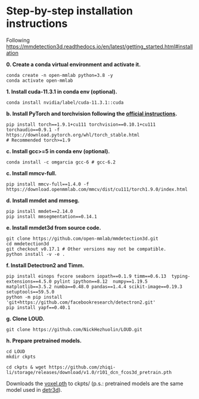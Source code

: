 # Step-by-step installation instructions

Following https://mmdetection3d.readthedocs.io/en/latest/getting_started.html#installation



**0. Create a conda virtual environment and activate it.**
```shell
conda create -n open-mmlab python=3.8 -y
conda activate open-mmlab
```

**1. Install cuda-11.3.1 in conda env (optional).**
```shell
conda install nvidia/label/cuda-11.3.1::cuda
```

**b. Install PyTorch and torchvision following the [official instructions](https://pytorch.org/).**
```shell
pip install torch==1.9.1+cu111 torchvision==0.10.1+cu111 torchaudio==0.9.1 -f https://download.pytorch.org/whl/torch_stable.html
# Recommended torch>=1.9
```

**c. Install gcc>=5 in conda env (optional).**
```shell
conda install -c omgarcia gcc-6 # gcc-6.2
```

**c. Install mmcv-full.**
```shell
pip install mmcv-full==1.4.0 -f https://download.openmmlab.com/mmcv/dist/cu111/torch1.9.0/index.html
```

**d. Install mmdet and mmseg.**
```shell
pip install mmdet==2.14.0
pip install mmsegmentation==0.14.1
```

**e. Install mmdet3d from source code.**
```shell
git clone https://github.com/open-mmlab/mmdetection3d.git
cd mmdetection3d
git checkout v0.17.1 # Other versions may not be compatible.
python install -v -e .
```

**f. Install Detectron2 and Timm.**
```shell
pip install einops fvcore seaborn iopath==0.1.9 timm==0.6.13  typing-extensions==4.5.0 pylint ipython==8.12  numpy==1.19.5 matplotlib==3.5.2 numba==0.48.0 pandas==1.4.4 scikit-image==0.19.3 setuptools==59.5.0
python -m pip install 'git+https://github.com/facebookresearch/detectron2.git'
pip install yapf==0.40.1
```


**g. Clone LOUD.**
```
git clone https://github.com/NickHezhuolin/LOUD.git
```

**h. Prepare pretrained models.**
```shell
cd LOUD
mkdir ckpts

cd ckpts & wget https://github.com/zhiqi-li/storage/releases/download/v1.0/r101_dcn_fcos3d_pretrain.pth
```
Downloads the [voxel.pth](https://drive.google.com/drive/folders/1h5bDg7Oh9hKvkFL-dRhu5-ahrEp2lRNN?usp=sharing) to ckpts/ 
(p.s.: pretrained models are the same model used in [detr3d](https://github.com/WangYueFt/detr3d)).
